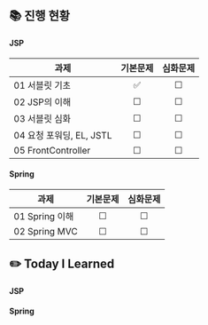 ## 📚 진행 현황

#### JSP

| 과제                                          | 기본문제 | 심화문제 |
| --------------------------------------------- | :------: | :------: |
| 01 서블릿 기초            |    ✅    |    ☐    |
| 02 JSP의 이해            |    ☐    |    ☐    |
| 03 서블릿 심화            |    ☐    |    ☐    |
| 04 요청 포워딩, EL, JSTL            |    ☐    |    ☐    |
| 05 FrontController            |    ☐    |    ☐    |

#### Spring

| 과제                                          | 기본문제 | 심화문제 |
| --------------------------------------------- | :------: | :------: |
| 01 Spring 이해            |    ☐    |    ☐    |
| 02 Spring MVC            |    ☐    |    ☐    |

## ✏️ Today I Learned

#### JSP

#### Spring
